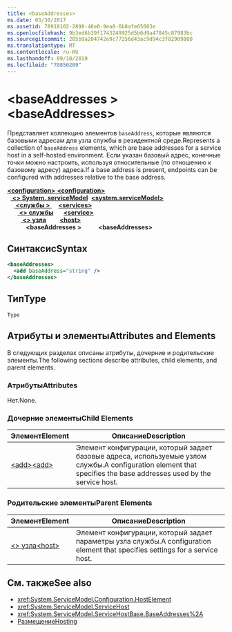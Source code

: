 ```yaml
---
title: <baseAddresses>
ms.date: 03/30/2017
ms.assetid: 78918102-2898-46e0-9ea8-6b8afe65603e
ms.openlocfilehash: 9b3ed6b39f1743249925d5b6d9a47845c87983bc
ms.sourcegitcommit: 205b9a204742e9c77256d43ac9d94c3f82909808
ms.translationtype: MT
ms.contentlocale: ru-RU
ms.lasthandoff: 09/10/2019
ms.locfileid: "70850209"
---
```

# <a name="baseaddresses"></a><span data-ttu-id="32209-101">\<baseAddresses ></span><span class="sxs-lookup"><span data-stu-id="32209-101">\<baseAddresses></span></span>
<span data-ttu-id="32209-102">Представляет коллекцию элементов `baseAddress`, которые являются базовыми адресам для узла службы в резидентной среде.</span><span class="sxs-lookup"><span data-stu-id="32209-102">Represents a collection of `baseAddress` elements, which are base addresses for a service host in a self-hosted environment.</span></span> <span data-ttu-id="32209-103">Если указан базовый адрес, конечные точки можно настроить, используя относительные (по отношению к базовому адресу) адреса.</span><span class="sxs-lookup"><span data-stu-id="32209-103">If a base address is present, endpoints can be configured with addresses relative to the base address.</span></span>  
  
<span data-ttu-id="32209-104">[ **\<configuration>** ](../configuration-element.md)</span><span class="sxs-lookup"><span data-stu-id="32209-104">[**\<configuration>**](../configuration-element.md)</span></span>\
<span data-ttu-id="32209-105">&nbsp;&nbsp;[ **\<> System. serviceModel**](system-servicemodel.md)</span><span class="sxs-lookup"><span data-stu-id="32209-105">&nbsp;&nbsp;[**\<system.serviceModel>**](system-servicemodel.md)</span></span>\
<span data-ttu-id="32209-106">&nbsp;&nbsp;&nbsp;&nbsp;[ **\<службы >** ](services.md)</span><span class="sxs-lookup"><span data-stu-id="32209-106">&nbsp;&nbsp;&nbsp;&nbsp;[**\<services>**](services.md)</span></span>\
<span data-ttu-id="32209-107">&nbsp;&nbsp;&nbsp;&nbsp;&nbsp;&nbsp;[ **\<> службы**](service.md)</span><span class="sxs-lookup"><span data-stu-id="32209-107">&nbsp;&nbsp;&nbsp;&nbsp;&nbsp;&nbsp;[**\<service>**](service.md)</span></span>\
<span data-ttu-id="32209-108">&nbsp;&nbsp;&nbsp;&nbsp;&nbsp;&nbsp;&nbsp;&nbsp;[ **\<> узла**](host.md)</span><span class="sxs-lookup"><span data-stu-id="32209-108">&nbsp;&nbsp;&nbsp;&nbsp;&nbsp;&nbsp;&nbsp;&nbsp;[**\<host>**](host.md)</span></span>\
<span data-ttu-id="32209-109">&nbsp;&nbsp;&nbsp;&nbsp;&nbsp;&nbsp;&nbsp;&nbsp;&nbsp;&nbsp; **\<baseAddresses >**</span><span class="sxs-lookup"><span data-stu-id="32209-109">&nbsp;&nbsp;&nbsp;&nbsp;&nbsp;&nbsp;&nbsp;&nbsp;&nbsp;&nbsp;**\<baseAddresses>**</span></span>  
  
## <a name="syntax"></a><span data-ttu-id="32209-110">Синтаксис</span><span class="sxs-lookup"><span data-stu-id="32209-110">Syntax</span></span>  
  
```xml  
<baseAddresses>
  <add baseAddress="string" />
</baseAddresses>
```  
  
## <a name="type"></a><span data-ttu-id="32209-111">Тип</span><span class="sxs-lookup"><span data-stu-id="32209-111">Type</span></span>  
 `Type`  
  
## <a name="attributes-and-elements"></a><span data-ttu-id="32209-112">Атрибуты и элементы</span><span class="sxs-lookup"><span data-stu-id="32209-112">Attributes and Elements</span></span>  
 <span data-ttu-id="32209-113">В следующих разделах описаны атрибуты, дочерние и родительские элементы.</span><span class="sxs-lookup"><span data-stu-id="32209-113">The following sections describe attributes, child elements, and parent elements.</span></span>  
  
### <a name="attributes"></a><span data-ttu-id="32209-114">Атрибуты</span><span class="sxs-lookup"><span data-stu-id="32209-114">Attributes</span></span>  
 <span data-ttu-id="32209-115">Нет.</span><span class="sxs-lookup"><span data-stu-id="32209-115">None.</span></span>  
  
### <a name="child-elements"></a><span data-ttu-id="32209-116">Дочерние элементы</span><span class="sxs-lookup"><span data-stu-id="32209-116">Child Elements</span></span>  
  
|<span data-ttu-id="32209-117">Элемент</span><span class="sxs-lookup"><span data-stu-id="32209-117">Element</span></span>|<span data-ttu-id="32209-118">Описание</span><span class="sxs-lookup"><span data-stu-id="32209-118">Description</span></span>|  
|-------------|-----------------|  
|[<span data-ttu-id="32209-119">\<add></span><span class="sxs-lookup"><span data-stu-id="32209-119">\<add></span></span>](add-of-baseaddresses.md)|<span data-ttu-id="32209-120">Элемент конфигурации, который задает базовые адреса, используемые узлом службы.</span><span class="sxs-lookup"><span data-stu-id="32209-120">A configuration element that specifies the base addresses used by the service host.</span></span>|  
  
### <a name="parent-elements"></a><span data-ttu-id="32209-121">Родительские элементы</span><span class="sxs-lookup"><span data-stu-id="32209-121">Parent Elements</span></span>  
  
|<span data-ttu-id="32209-122">Элемент</span><span class="sxs-lookup"><span data-stu-id="32209-122">Element</span></span>|<span data-ttu-id="32209-123">Описание</span><span class="sxs-lookup"><span data-stu-id="32209-123">Description</span></span>|  
|-------------|-----------------|  
|[<span data-ttu-id="32209-124">\<> узла</span><span class="sxs-lookup"><span data-stu-id="32209-124">\<host></span></span>](host.md)|<span data-ttu-id="32209-125">Элемент конфигурации, который задает параметры узла службы.</span><span class="sxs-lookup"><span data-stu-id="32209-125">A configuration element that specifies settings for a service host.</span></span>|  
  
## <a name="see-also"></a><span data-ttu-id="32209-126">См. также</span><span class="sxs-lookup"><span data-stu-id="32209-126">See also</span></span>

- <xref:System.ServiceModel.Configuration.HostElement>
- <xref:System.ServiceModel.ServiceHost>
- <xref:System.ServiceModel.ServiceHostBase.BaseAddresses%2A>
- [<span data-ttu-id="32209-127">Размещение</span><span class="sxs-lookup"><span data-stu-id="32209-127">Hosting</span></span>](../../../wcf/feature-details/hosting.md)
